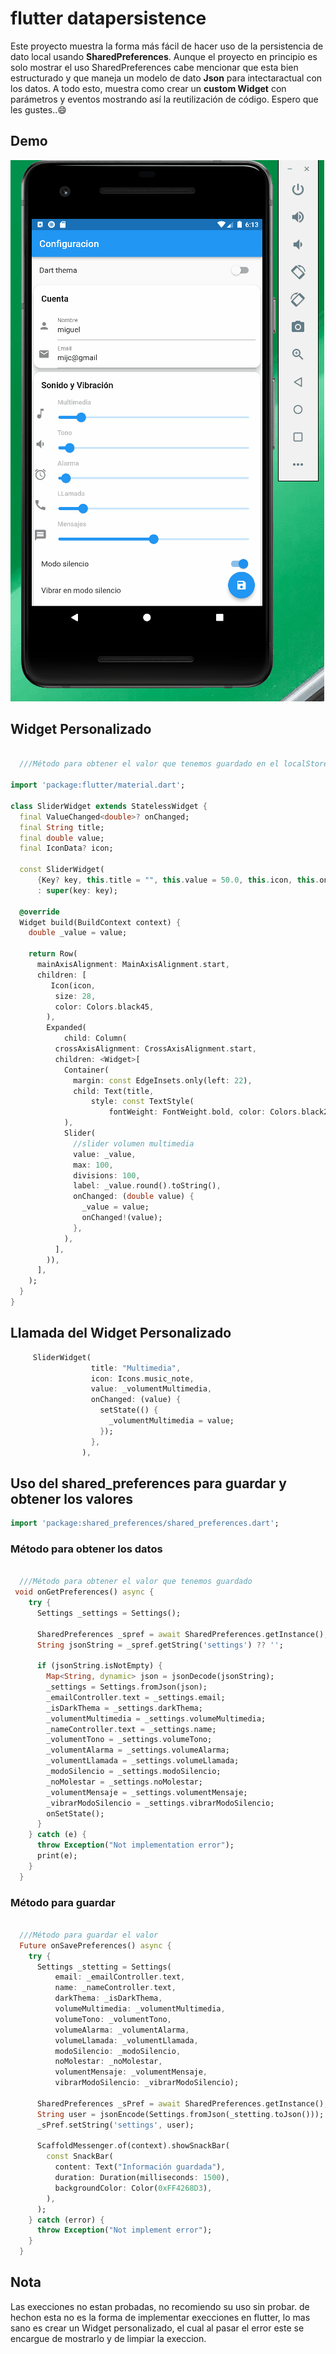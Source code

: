# flutter datapersistence

 Este proyecto muestra la forma más fácil de hacer uso de la persistencia de dato local usando **SharedPreferences**. Aunque el proyecto en principio es solo mostrar el uso SharedPreferences cabe mencionar que esta bien estructurado y que maneja un modelo de dato **Json** para intectaractual con los datos. A todo esto, muestra como crear un **custom Widget** con parámetros y eventos mostrando así la reutilización de código. Espero que les gustes..:smile:



## Demo

![flutter_datapersistence](/capture/screen1.gif)



  ## Widget Personalizado

```dart
  
  ///Método para obtener el valor que tenemos guardado en el localStored

import 'package:flutter/material.dart';

class SliderWidget extends StatelessWidget {
  final ValueChanged<double>? onChanged;
  final String title;
  final double value;
  final IconData? icon;

  const SliderWidget(
      {Key? key, this.title = "", this.value = 50.0, this.icon, this.onChanged})
      : super(key: key);

  @override
  Widget build(BuildContext context) {
    double _value = value;

    return Row(
      mainAxisAlignment: MainAxisAlignment.start,
      children: [
         Icon(icon,
          size: 28,
          color: Colors.black45,
        ),
        Expanded(
            child: Column(
          crossAxisAlignment: CrossAxisAlignment.start,
          children: <Widget>[
            Container(
              margin: const EdgeInsets.only(left: 22),
              child: Text(title,
                  style: const TextStyle(
                      fontWeight: FontWeight.bold, color: Colors.black26)),
            ),
            Slider(
              //slider volumen multimedia
              value: _value,
              max: 100,
              divisions: 100,
              label: _value.round().toString(),
              onChanged: (double value) {
                _value = value;
                onChanged!(value);
              },
            ),
          ],
        )),
      ],
    );
  }
}
```

  ## Llamada del Widget Personalizado

```dart
     SliderWidget(
                  title: "Multimedia",
                  icon: Icons.music_note,
                  value: _volumentMultimedia,
                  onChanged: (value) {
                    setState(() {
                      _volumentMultimedia = value;
                    });
                  },
                ),

```


## Uso del shared_preferences para guardar y obtener los valores

```dart
import 'package:shared_preferences/shared_preferences.dart';
```


  ### Método para obtener los datos

```dart
  
  ///Método para obtener el valor que tenemos guardado
 void onGetPreferences() async {
    try {
      Settings _settings = Settings();

      SharedPreferences _spref = await SharedPreferences.getInstance();
      String jsonString = _spref.getString('settings') ?? '';

      if (jsonString.isNotEmpty) {
        Map<String, dynamic> json = jsonDecode(jsonString);
        _settings = Settings.fromJson(json);
        _emailController.text = _settings.email;
        _isDarkThema = _settings.darkThema;
        _volumentMultimedia = _settings.volumeMultimedia;
        _nameController.text = _settings.name;
        _volumentTono = _settings.volumeTono;
        _volumentAlarma = _settings.volumeAlarma;
        _volumentLlamada = _settings.volumeLlamada;
        _modoSilencio = _settings.modoSilencio;
        _noMolestar = _settings.noMolestar;
        _volumentMensaje = _settings.volumentMensaje;
        _vibrarModoSilencio = _settings.vibrarModoSilencio;
        onSetState();
      }
    } catch (e) {
      throw Exception("Not implementation error");
      print(e);
    }
  }
 ```

### Método para guardar

```dart

  ///Método para guardar el valor 
  Future onSavePreferences() async {
    try {
      Settings _stetting = Settings(
          email: _emailController.text,
          name: _nameController.text,
          darkThema: _isDarkThema,
          volumeMultimedia: _volumentMultimedia,
          volumeTono: _volumentTono,
          volumeAlarma: _volumentAlarma,
          volumeLlamada: _volumentLlamada,
          modoSilencio: _modoSilencio,
          noMolestar: _noMolestar,
          volumentMensaje: _volumentMensaje,
          vibrarModoSilencio: _vibrarModoSilencio);

      SharedPreferences _sPref = await SharedPreferences.getInstance();
      String user = jsonEncode(Settings.fromJson(_stetting.toJson()));
      _sPref.setString('settings', user);

      ScaffoldMessenger.of(context).showSnackBar(
        const SnackBar(
          content: Text("Información guardada"),
          duration: Duration(milliseconds: 1500),
          backgroundColor: Color(0xFF4268D3),
        ),
      );
    } catch (error) {
      throw Exception("Not implement error");
    }
  }
  ```
  
  ## Nota
  Las execciones no estan probadas, no recomiendo su uso sin probar. de hechon esta no es la forma de implementar execciones en flutter, lo mas sano es crear un Widget  personalizado, el cual al pasar el error este se encargue de mostrarlo y de limpiar la execcion.
  
  
  
  
